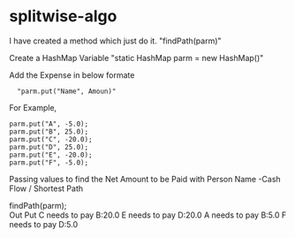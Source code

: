 # splitwise-algo
I have created a method which just do it.
"findPath(parm)"

Create a HashMap Variable
"static HashMap parm = new HashMap()"

Add the Expense in below formate

      "parm.put("Name", Amoun)"

For Example,

    parm.put("A", -5.0);  
    parm.put("B", 25.0);  
    parm.put("C", -20.0);  
    parm.put("D", 25.0);  
    parm.put("E", -20.0);  
    parm.put("F", -5.0);  
Passing values to find the Net Amount to be Paid with Person Name -Cash Flow / Shortest Path

  findPath(parm);  
Out Put
C needs to pay B:20.0
E needs to pay D:20.0
A needs to pay B:5.0
F needs to pay D:5.0
